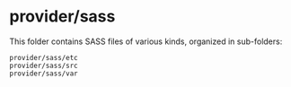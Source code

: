 # provider/sass

This folder contains SASS files of various kinds, organized in sub-folders:

    provider/sass/etc
    provider/sass/src
    provider/sass/var
